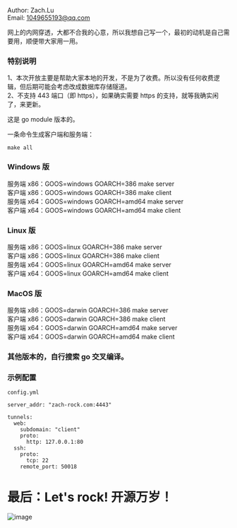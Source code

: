 Author: Zach.Lu  
Email: 1049655193@qq.com

网上的内网穿透，大都不合我的心意，所以我想自己写一个，最初的动机是自己需要用，顺便带大家用一用。

### 特别说明

1、本次开放主要是帮助大家本地的开发，不是为了收费。所以没有任何收费逻辑，但后期可能会考虑改成数据库存储隧道。  
2、不支持 443 端口（即 https），如果确实需要 https 的支持，就等我确实闲了，来更新。

这是 go module 版本的。

一条命令生成客户端和服务端：

`make all`

### Windows 版

服务端 x86：GOOS=windows GOARCH=386 make server  
客户端 x86：GOOS=windows GOARCH=386 make client  
服务端 x64：GOOS=windows GOARCH=amd64 make server  
客户端 x64：GOOS=windows GOARCH=amd64 make client

### Linux 版

服务端 x86：GOOS=linux GOARCH=386 make server  
客户端 x86：GOOS=linux GOARCH=386 make client  
服务端 x64：GOOS=linux GOARCH=amd64 make server  
客户端 x64：GOOS=linux GOARCH=amd64 make client

### MacOS 版

服务端 x86：GOOS=darwin GOARCH=386 make server  
客户端 x86：GOOS=darwin GOARCH=386 make client  
服务端 x64：GOOS=darwin GOARCH=amd64 make server  
客户端 x64：GOOS=darwin GOARCH=amd64 make client

### 其他版本的，自行搜索 go 交叉编译。

### 示例配置

`config.yml`

```
server_addr: "zach-rock.com:4443"

tunnels:
  web:
    subdomain: "client"
    proto:
      http: 127.0.0.1:80
  ssh:
    proto:
      tcp: 22
    remote_port: 50018

```

# 最后：Let's rock! 开源万岁！

![image](https://user-images.githubusercontent.com/62736001/130325475-5c0482c6-3c11-4c92-af97-e418e0f2d19e.png)
